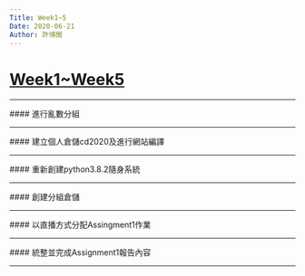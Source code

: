 ```yaml
---
Title: Week1~5
Date: 2020-06-21
Author: 許博閔
---
```

# [Week1~Week5](https://s40723227.github.io/cd2020/content/Week1~Week5.html)
<hr color="#ff8000">
#### 進行亂數分組
<hr color="#ff8000">
#### 建立個人倉儲cd2020及進行網站編譯
<hr color="#ff8000">
#### 重新創建python3.8.2隨身系統 
<hr color="#ff8000">
#### 創建分組倉儲
<hr color="#ff8000">
#### 以直播方式分配Assingment1作業
<hr color="#ff8000">
#### 統整並完成Assignment1報告內容
<hr color="#ff8000">